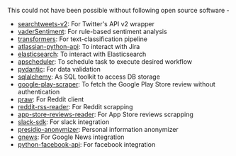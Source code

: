 This could not have been possible without following open source software -
- [searchtweets-v2](https://github.com/twitterdev/search-tweets-python): For Twitter's API v2 wrapper
- [vaderSentiment](https://github.com/cjhutto/vaderSentiment): For rule-based sentiment analysis
- [transformers](https://github.com/huggingface/transformers): For text-classification pipeline
- [atlassian-python-api](https://github.com/atlassian-api/atlassian-python-api): To interact with Jira
- [elasticsearch](https://github.com/elastic/elasticsearch-py): To interact with Elasticsearch
- [apscheduler](https://github.com/agronholm/apscheduler): To schedule task to execute desired workflow
- [pydantic](https://github.com/samuelcolvin/pydantic): For data validation
- [sqlalchemy](https://github.com/sqlalchemy/sqlalchemy): As SQL toolkit to access DB storage
- [google-play-scraper](https://github.com/JoMingyu/google-play-scraper): To fetch the Google Play Store review without authentication
- [praw](https://github.com/praw-dev/praw): For Reddit client
- [reddit-rss-reader](https://github.com/lalitpagaria/reddit-rss-reader): For Reddit scrapping
- [app-store-reviews-reader](https://github.com/lalitpagaria/app_store_reviews_reader): For App Store reviews scrapping
- [slack-sdk](https://github.com/slackapi/python-slack-sdk): For slack integration
- [presidio-anonymizer](https://github.com/microsoft/presidio): Personal information anonymizer
- [gnews](https://github.com/ranahaani/GNews): For Google News integration
- [python-facebook-api](https://github.com/sns-sdks/python-facebook): For facebook integration
